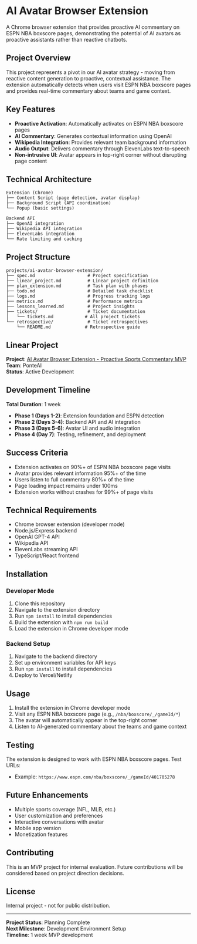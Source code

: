 # AI Avatar Browser Extension

A Chrome browser extension that provides proactive AI commentary on ESPN NBA boxscore pages, demonstrating the potential of AI avatars as proactive assistants rather than reactive chatbots.

## Project Overview

This project represents a pivot in our AI avatar strategy - moving from reactive content generation to proactive, contextual assistance. The extension automatically detects when users visit ESPN NBA boxscore pages and provides real-time commentary about teams and game context.

## Key Features

- **Proactive Activation**: Automatically activates on ESPN NBA boxscore pages
- **AI Commentary**: Generates contextual information using OpenAI
- **Wikipedia Integration**: Provides relevant team background information
- **Audio Output**: Delivers commentary through ElevenLabs text-to-speech
- **Non-intrusive UI**: Avatar appears in top-right corner without disrupting page content

## Technical Architecture

```
Extension (Chrome)
├── Content Script (page detection, avatar display)
├── Background Script (API coordination)
└── Popup (basic settings)

Backend API
├── OpenAI integration
├── Wikipedia API integration
├── ElevenLabs integration
└── Rate limiting and caching
```

## Project Structure

```
projects/ai-avatar-browser-extension/
├── spec.md                    # Project specification
├── linear_project.md          # Linear project definition
├── plan_extension.md          # Task plan with phases
├── todo.md                    # Detailed task checklist
├── logs.md                    # Progress tracking logs
├── metrics.md                 # Performance metrics
├── lessons_learned.md         # Project insights
├── tickets/                   # Ticket documentation
│   └── tickets.md            # All project tickets
└── retrospective/             # Ticket retrospectives
    └── README.md             # Retrospective guide
```

## Linear Project

**Project**: [AI Avatar Browser Extension - Proactive Sports Commentary MVP](https://linear.app/metresearch/project/ai-avatar-browser-extension-proactive-sports-commentary-mvp-1efe1316af16)  
**Team**: PonteAI  
**Status**: Active Development

## Development Timeline

**Total Duration**: 1 week

- **Phase 1 (Days 1-2)**: Extension foundation and ESPN detection
- **Phase 2 (Days 3-4)**: Backend API and AI integration
- **Phase 3 (Days 5-6)**: Avatar UI and audio integration
- **Phase 4 (Day 7)**: Testing, refinement, and deployment

## Success Criteria

- Extension activates on 90%+ of ESPN NBA boxscore page visits
- Avatar provides relevant information 95%+ of the time
- Users listen to full commentary 80%+ of the time
- Page loading impact remains under 100ms
- Extension works without crashes for 99%+ of page visits

## Technical Requirements

- Chrome browser extension (developer mode)
- Node.js/Express backend
- OpenAI GPT-4 API
- Wikipedia API
- ElevenLabs streaming API
- TypeScript/React frontend

## Installation

### Developer Mode
1. Clone this repository
2. Navigate to the extension directory
3. Run `npm install` to install dependencies
4. Build the extension with `npm run build`
5. Load the extension in Chrome developer mode

### Backend Setup
1. Navigate to the backend directory
2. Set up environment variables for API keys
3. Run `npm install` to install dependencies
4. Deploy to Vercel/Netlify

## Usage

1. Install the extension in Chrome developer mode
2. Visit any ESPN NBA boxscore page (e.g., `/nba/boxscore/_/gameId/*`)
3. The avatar will automatically appear in the top-right corner
4. Listen to AI-generated commentary about the teams and game context

## Testing

The extension is designed to work with ESPN NBA boxscore pages. Test URLs:
- Example: `https://www.espn.com/nba/boxscore/_/gameId/401705278`

## Future Enhancements

- Multiple sports coverage (NFL, MLB, etc.)
- User customization and preferences
- Interactive conversations with avatar
- Mobile app version
- Monetization features

## Contributing

This is an MVP project for internal evaluation. Future contributions will be considered based on project direction decisions.

## License

Internal project - not for public distribution.

---

**Project Status**: Planning Complete  
**Next Milestone**: Development Environment Setup  
**Timeline**: 1 week MVP development
